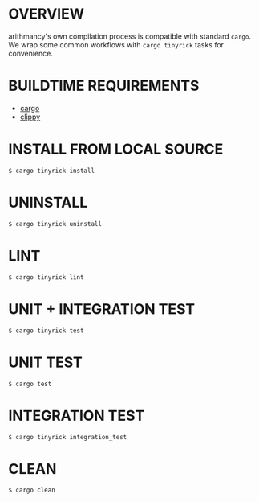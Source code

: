 # OVERVIEW

arithmancy's own compilation process is compatible with standard `cargo`. We wrap some common workflows with `cargo tinyrick` tasks for convenience.

# BUILDTIME REQUIREMENTS

* [cargo](https://www.rust-lang.org/en-US/)
* [clippy](https://github.com/rust-lang-nursery/rust-clippy)

# INSTALL FROM LOCAL SOURCE

```console
$ cargo tinyrick install
```

# UNINSTALL

```console
$ cargo tinyrick uninstall
```

# LINT

```console
$ cargo tinyrick lint
```

# UNIT + INTEGRATION TEST

```console
$ cargo tinyrick test
```

# UNIT TEST

```console
$ cargo test
```

# INTEGRATION TEST

```console
$ cargo tinyrick integration_test
```

# CLEAN

```console
$ cargo clean
```
